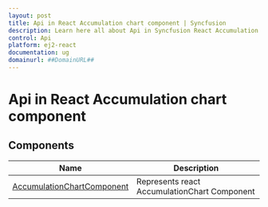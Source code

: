 ```yaml
---
layout: post
title: Api in React Accumulation chart component | Syncfusion
description: Learn here all about Api in Syncfusion React Accumulation chart component of Syncfusion Essential JS 2 and more.
control: Api 
platform: ej2-react
documentation: ug
domainurl: ##DomainURL##
---
```


# Api in React Accumulation chart component

## Components

| Name | Description |
|------|-------------|
| [AccumulationChartComponent](https://ej2.syncfusion.com/react/documentation/api/accumulation-chart/#accumulationchartcomponent)| Represents react AccumulationChart Component|
